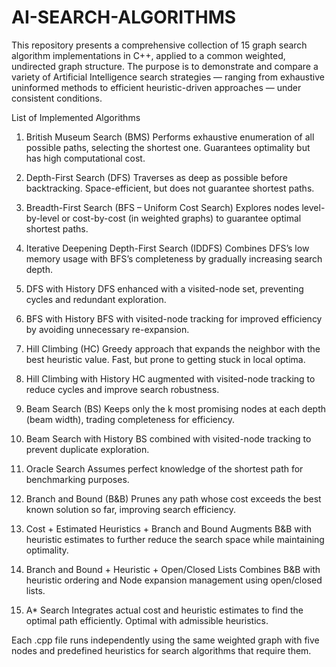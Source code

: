 # AI-SEARCH-ALGORITHMS


This repository presents a comprehensive collection of 15 graph search algorithm implementations in C++, applied to a common weighted, undirected graph structure.
The purpose is to demonstrate and compare a variety of Artificial Intelligence search strategies — ranging from exhaustive uninformed methods to efficient heuristic-driven approaches — under consistent conditions.

List of Implemented Algorithms
1. British Museum Search (BMS)
Performs exhaustive enumeration of all possible paths, selecting the shortest one. Guarantees optimality but has high computational cost.

2. Depth-First Search (DFS)
Traverses as deep as possible before backtracking. Space-efficient, but does not guarantee shortest paths.

3. Breadth-First Search (BFS – Uniform Cost Search)
Explores nodes level-by-level or cost-by-cost (in weighted graphs) to guarantee optimal shortest paths.

4. Iterative Deepening Depth-First Search (IDDFS)
Combines DFS’s low memory usage with BFS’s completeness by gradually increasing search depth.

5. DFS with History
DFS enhanced with a visited-node set, preventing cycles and redundant exploration.

6. BFS with History
BFS with visited-node tracking for improved efficiency by avoiding unnecessary re-expansion.

7. Hill Climbing (HC)
Greedy approach that expands the neighbor with the best heuristic value. Fast, but prone to getting stuck in local optima.

8. Hill Climbing with History
HC augmented with visited-node tracking to reduce cycles and improve search robustness.

9. Beam Search (BS)
Keeps only the k most promising nodes at each depth (beam width), trading completeness for efficiency.

10. Beam Search with History
BS combined with visited-node tracking to prevent duplicate exploration.

11. Oracle Search
Assumes perfect knowledge of the shortest path for benchmarking purposes.

12. Branch and Bound (B&B)
Prunes any path whose cost exceeds the best known solution so far, improving search efficiency.

13. Cost + Estimated Heuristics + Branch and Bound
Augments B&B with heuristic estimates to further reduce the search space while maintaining optimality.

14. Branch and Bound + Heuristic + Open/Closed Lists
Combines B&B with heuristic ordering and Node expansion management using open/closed lists.

15. A* Search
Integrates actual cost and heuristic estimates to find the optimal path efficiently. Optimal with admissible heuristics.

Each .cpp file runs independently using the same weighted graph with five nodes and predefined heuristics for search algorithms that require them.
